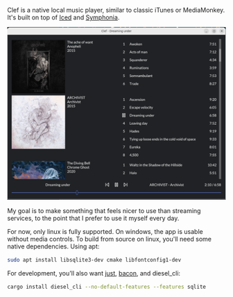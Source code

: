 Clef is a native local music player, similar to classic iTunes or MediaMonkey. It's built on top of [Iced](https://github.com/iced-rs/iced) and [Symphonia](https://github.com/pdeljanov/Symphonia).

![music player screenshot](./screenshot.png)

My goal is to make something that feels nicer to use than streaming services, to the point that I prefer to use it myself every day.

For now, only linux is fully supported. On windows, the app is usable without media controls. To build from source on linux, you'll need some native dependencies. Using apt:

```sh
sudo apt install libsqlite3-dev cmake libfontconfig1-dev
```

For development, you'll also want [just](https://github.com/casey/just), [bacon](https://dystroy.org/bacon), and diesel_cli:

```sh
cargo install diesel_cli --no-default-features --features sqlite
```
